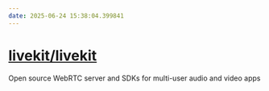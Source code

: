 ```yaml
---
date: 2025-06-24 15:38:04.399841
---
```


# [livekit/livekit](https://github.com/livekit/livekit)

Open source WebRTC server and SDKs for multi-user audio and video apps